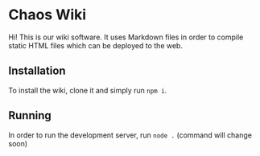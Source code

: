 # Chaos Wiki
Hi! This is our wiki software. It uses Markdown files in order to compile static HTML files which can be deployed to the web.

## Installation
To install the wiki, clone it and simply run `npm i`.

## Running
In order to run the development server, run `node .` (command will change soon)